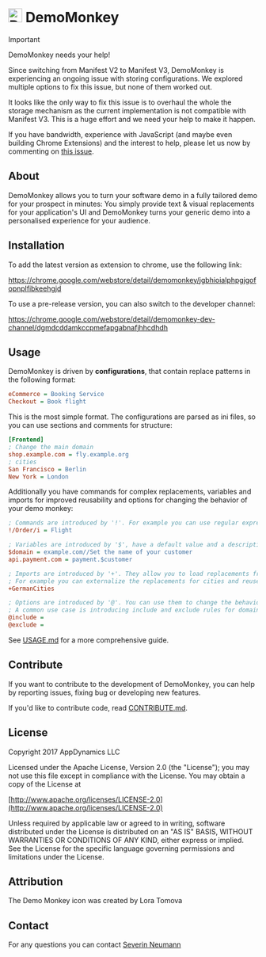 # <img src="icons/monkey.png" alt="DemoMonkey Icon" width="28" height=""> DemoMonkey

> [!IMPORTANT] 
> DemoMonkey needs your help!
> 
> Since switching from Manifest V2 to Manifest V3, DemoMonkey is experiencing an ongoing issue with storing configurations.
> We explored multiple options to fix this issue, but none of them worked out.
>
> It looks like the only way to fix this issue is to overhaul the whole the storage mechanism as the current implementation
> is not compatible with Manifest V3. This is a huge effort and we need your help to make it happen.
>
> If you have bandwidth, experience with JavaScript (and maybe even building Chrome Extensions) and the interest to help, please let us now
> by commenting on [this issue](https://github.com/svrnm/DemoMonkey/issues/131).

## About

DemoMonkey allows you to turn your software demo in a fully tailored demo for your prospect in minutes:
You simply provide text & visual replacements for your application's UI and DemoMonkey turns your generic
demo into a personalised experience for your audience.

## Installation

To add the latest version as extension to chrome, use the following link:

<https://chrome.google.com/webstore/detail/demomonkey/jgbhioialphpgjgofopnplfibkeehgjd>

To use a pre-release version, you can also switch to the developer channel:

<https://chrome.google.com/webstore/detail/demomonkey-dev-channel/dgmdcddamkccpmefapgabnafjhhcdhdh>

## Usage

DemoMonkey is driven by **configurations**, that contain replace patterns in the following format:

```ini
eCommerce = Booking Service
Checkout = Book flight
```

This is the most simple format. The configurations are parsed as ini files, so you can use sections and comments for structure:

```ini
[Frontend]
; Change the main domain
shop.example.com = fly.example.org
; cities
San Francisco = Berlin
New York = London
```

Additionally you have commands for complex replacements, variables and imports for improved reusability and options for
changing the behavior of your demo monkey:

```ini
; Commands are introduced by '!'. For example you can use regular expressions:
!/Order/i = Flight

; Variables are introduced by '$', have a default value and a description
$domain = example.com//Set the name of your customer
api.payment.com = payment.$customer

; Imports are introduced by '+'. They allow you to load replacements from other configurations.
; For example you can externalize the replacements for cities and reuse it over and over again.
+GermanCities

; Options are introduced by '@'. You can use them to change the behavior of tampermonkey.
; A common use case is introducing include and exclude rules for domains:
@include =
@exclude =
```

See [USAGE.md](USAGE.md) for a more comprehensive guide.

## Contribute

If you want to contribute to the development of DemoMonkey, you can help by reporting issues, fixing bug or developing
new features.

If you'd like to contribute code, read [CONTRIBUTE.md](CONTRIBUTE.md).

## License

Copyright 2017 AppDynamics LLC

Licensed under the Apache License, Version 2.0 (the "License"); you may not use this file except in compliance with the License.
You may obtain a copy of the License at

[http://www.apache.org/licenses/LICENSE-2.0](http://www.apache.org/licenses/LICENSE-2.0)

Unless required by applicable law or agreed to in writing, software distributed under the License is distributed on an
"AS IS" BASIS, WITHOUT WARRANTIES OR CONDITIONS OF ANY KIND, either express or implied.
See the License for the specific language governing permissions and limitations under the License.

## Attribution

The Demo Monkey icon was created by Lora Tomova

## Contact

For any questions you can contact [Severin Neumann](https://github.com/svrnm)

